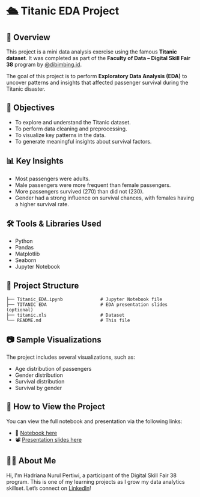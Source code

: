 # 🛳️ Titanic EDA Project

## 📌 Overview
This project is a mini data analysis exercise using the famous **Titanic dataset**. It was completed as part of the **Faculty of Data – Digital Skill Fair 38** program by [@dibimbing.id](https://www.linkedin.com/company/dibimbingid/).

The goal of this project is to perform **Exploratory Data Analysis (EDA)** to uncover patterns and insights that affected passenger survival during the Titanic disaster.

## 🎯 Objectives
- To explore and understand the Titanic dataset.
- To perform data cleaning and preprocessing.
- To visualize key patterns in the data.
- To generate meaningful insights about survival factors.

## 📊 Key Insights
- Most passengers were adults.
- Male passengers were more frequent than female passengers.
- More passengers survived (270) than did not (230).
- Gender had a strong influence on survival chances, with females having a higher survival rate.

## 🛠️ Tools & Libraries Used
- Python
- Pandas
- Matplotlib
- Seaborn
- Jupyter Notebook

## 📁 Project Structure
```
├── Titanic_EDA.ipynb              # Jupyter Notebook file
├── TITANIC EDA                    # EDA presentation slides (optional)
├── titanic.xls                    # Dataset
└── README.md                      # This file
```

## 📷 Sample Visualizations
The project includes several visualizations, such as:
- Age distribution of passengers
- Gender distribution
- Survival distribution
- Survival by gender

## 📄 How to View the Project
You can view the full notebook and presentation via the following links:
- 🔗 [Notebook here](https://github.com/yourusername/titanic-eda/blob/main/titanic_eda.ipynb)
- 📽️ [Presentation slides here](https://github.com/yourusername/titanic-eda/slides)

## 🙋‍♀️ About Me
Hi, I'm Hadriana Nurul Pertiwi, a participant of the Digital Skill Fair 38 program. This is one of my learning projects as I grow my data analytics skillset. Let’s connect on [LinkedIn](https://www.linkedin.com/in/hadriana-nurul-pertiwi)!
